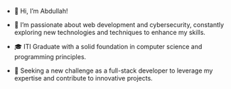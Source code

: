 - 👋 Hi, I’m Abdullah!

- 👀 I’m passionate about web development and cybersecurity, constantly exploring new technologies and techniques to enhance my skills.
- 🎓 ITI Graduate with a solid foundation in computer science and programming principles.
- 💼 Seeking a new challenge as a full-stack developer to leverage my expertise and contribute to innovative projects.


<!--- - 📫 How to reach me ...
abdo-eg/abdo-eg is a ✨ special ✨ repository because its `README.md` (this file) appears on your GitHub profile.
You can click the Preview link to take a look at your changes.
--->
